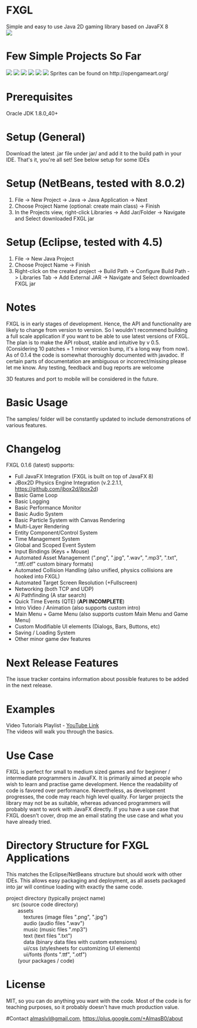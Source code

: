 # FXGL
Simple and easy to use Java 2D gaming library based on JavaFX 8<br/>
<img src="http://almasb.github.io/LearnJavaGameDev/tutorials/images/fxgl/FXGL.png" />

# Few Simple Projects So Far<br/>
<img src="http://almasb.github.io/LearnJavaGameDev/tutorials/images/fxgl/FXGL_Menu.jpg" />
<img src="http://almasb.github.io/LearnJavaGameDev/tutorials/images/fxgl/FXGL_Pacman.png" />
<img src="http://almasb.github.io/LearnJavaGameDev/tutorials/images/fxgl/FXGL_Physics.jpg" />
<img src="http://almasb.github.io/LearnJavaGameDev/tutorials/images/fxgl/FXGL_Platformer.jpg" />
<img src="http://almasb.github.io/LearnJavaGameDev/tutorials/images/fxgl/FXGL_RPG.png" />
<img src="http://almasb.github.io/LearnJavaGameDev/tutorials/images/fxgl/FXGL24_FXWars2.jpg" />
Sprites can be found on http://opengameart.org/

# Prerequisites
Oracle JDK 1.8.0_40+

# Setup (General)
Download the latest .jar file under jar/ and add it to the build path
in your IDE. That's it, you're all set! See below setup for some IDEs

# Setup (NetBeans, tested with 8.0.2)
1. File -> New Project -> Java -> Java Application -> Next
2. Choose Project Name (optional: create main class) -> Finish
3. In the Projects view, right-click Libraries -> Add Jar/Folder -> Navigate and Select downloaded FXGL jar

# Setup (Eclipse, tested with 4.5)
1. File -> New Java Project
2. Choose Project Name -> Finish
3. Right-click on the created project -> Build Path -> Configure Build Path -> 
    Libraries Tab -> Add External JAR -> Navigate and Select downloaded FXGL jar

# Notes
FXGL is in early stages of development. Hence, the API and functionality are likely to change from version to version.
So I wouldn't recommend building a full scale application if you want to be able to use latest versions of FXGL.
The plan is to make the API robust, stable and intuitive by v 0.5.
(Considering 10 patches = 1 minor version bump, it's a long way from now). As of 0.1.4 the code is somewhat
thoroughly documented with javadoc. If certain parts of documentation are ambiguous or incorrect/missing please let me know.
Any testing, feedback and bug reports are welcome <br/>

3D features and port to mobile will be considered in the future.

# Basic Usage
The samples/ folder will be constantly updated to include demonstrations of various features.

# Changelog
FXGL 0.1.6 (latest) supports:
* Full JavaFX Integration (FXGL is built on top of JavaFX 8)
* JBox2D Physics Engine Integration (v.2.2.1.1, https://github.com/jbox2d/jbox2d)
* Basic Game Loop
* Basic Logging
* Basic Performance Monitor
* Basic Audio System
* Basic Particle System with Canvas Rendering
* Multi-Layer Rendering
* Entity Component/Control System
* Time Management System
* Global and Scoped Event System
* Input Bindings (Keys + Mouse)
* Automated Asset Management (".png", ".jpg", ".wav", ".mp3", ".txt", ".ttf/.otf" custom binary formats)
* Automated Collision Handling (also unified, physics collisions are hooked into FXGL)
* Automated Target Screen Resolution (+Fullscreen)
* Networking (both TCP and UDP)
* AI Pathfinding (A star search)
* Quick Time Events (QTE) (<b>API INCOMPLETE</b>)
* Intro Video / Animation (also supports custom intro)
* Main Menu + Game Menu (also supports custom Main Menu and Game Menu)
* Custom Modifiable UI elements (Dialogs, Bars, Buttons, etc)
* Saving / Loading System
* Other minor game dev features

# Next Release Features
The issue tracker contains information about possible features to be added in
the next release.

# Examples
Video Tutorials Playlist - <a href="https://www.youtube.com/watch?v=mPE8p8p_YjQ&list=PL4h6ypqTi3RTiTuAQFKE6xwflnPKyFuPp">YouTube Link</a> <br/>
The videos will walk you through the basics.

# Use Case
FXGL is perfect for small to medium sized games and for beginner / intermediate programmers in JavaFX.
It is primarily aimed at people who wish to learn and practise game development. Hence the readability of
code is favored over performance. Nevertheless, as development progresses, the code may reach
high level quality.
For larger projects the library may not be as suitable, whereas advanced programmers will probably want to work
with JavaFX directly. If you have a use case that FXGL doesn't cover, drop me an email stating the use case and what you have already tried.

# Directory Structure for FXGL Applications
This matches the Eclipse/NetBeans structure but should work with other IDEs.
This allows easy packaging and deployment, as all assets packaged into jar will continue loading with
exactly the same code.

project directory (typically project name)<br />
&nbsp;&nbsp;&nbsp;&nbsp;src (source code directory)<br />
&nbsp;&nbsp;&nbsp;&nbsp;&nbsp;&nbsp;&nbsp;&nbsp;assets<br />
&nbsp;&nbsp;&nbsp;&nbsp;&nbsp;&nbsp;&nbsp;&nbsp;&nbsp;&nbsp;&nbsp;&nbsp;textures (image files ".png", ".jpg")<br />
&nbsp;&nbsp;&nbsp;&nbsp;&nbsp;&nbsp;&nbsp;&nbsp;&nbsp;&nbsp;&nbsp;&nbsp;audio (audio files ".wav")<br />
&nbsp;&nbsp;&nbsp;&nbsp;&nbsp;&nbsp;&nbsp;&nbsp;&nbsp;&nbsp;&nbsp;&nbsp;music (music files ".mp3")<br />
&nbsp;&nbsp;&nbsp;&nbsp;&nbsp;&nbsp;&nbsp;&nbsp;&nbsp;&nbsp;&nbsp;&nbsp;text (text files ".txt")<br />
&nbsp;&nbsp;&nbsp;&nbsp;&nbsp;&nbsp;&nbsp;&nbsp;&nbsp;&nbsp;&nbsp;&nbsp;data (binary data files with custom extensions)<br />
&nbsp;&nbsp;&nbsp;&nbsp;&nbsp;&nbsp;&nbsp;&nbsp;&nbsp;&nbsp;&nbsp;&nbsp;ui/css (stylesheets for customizing UI elements)<br />
&nbsp;&nbsp;&nbsp;&nbsp;&nbsp;&nbsp;&nbsp;&nbsp;&nbsp;&nbsp;&nbsp;&nbsp;ui/fonts (fonts ".ttf", ".otf")<br />
&nbsp;&nbsp;&nbsp;&nbsp;&nbsp;&nbsp;&nbsp;&nbsp;(your packages / code)
            
# License
MIT, so you can do anything you want with the code. Most of the code is for teaching purposes, so it probably doesn't have much production value.

#Contact
almaslvl@gmail.com, https://plus.google.com/+AlmasB0/about